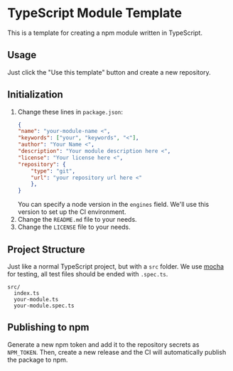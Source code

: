 # TypeScript Module Template

This is a template for creating a npm module written in TypeScript.

## Usage

Just click the "Use this template" button and create a new repository.

## Initialization

1. Change these lines in `package.json`:
    ```json
    {
    "name": "your-module-name <",
    "keywords": ["your", "keywords", "<"],
    "author": "Your Name <",
    "description": "Your module description here <",
    "license": "Your license here <",
    "repository": {
        "type": "git",
        "url": "your repository url here <"
        },
    }
    ```
    You can specify a node version in the `engines` field. We'll use this version to set up the CI environment.
2. Change the `README.md` file to your needs.
3. Change the `LICENSE` file to your needs.

## Project Structure

Just like a normal TypeScript project, but with a `src` folder.
We use [mocha](https://mochajs.org/) for testing, all test files should be ended with `.spec.ts`.

```
src/
  index.ts
  your-module.ts
  your-module.spec.ts
```

## Publishing to npm

Generate a new npm token and add it to the repository secrets as `NPM_TOKEN`. Then, create a new release and the CI will automatically publish the package to npm.